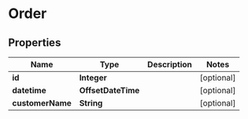 

# Order


## Properties

| Name | Type | Description | Notes |
|------------ | ------------- | ------------- | -------------|
|**id** | **Integer** |  |  [optional] |
|**datetime** | **OffsetDateTime** |  |  [optional] |
|**customerName** | **String** |  |  [optional] |



